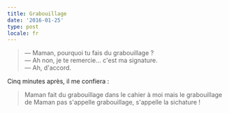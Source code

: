 ```yaml
---
title: Grabouillage
date: '2016-01-25'
type: post
locale: fr
---
```


> — Maman, pourquoi tu fais du grabouillage ?  
> — Ah non, je te remercie… c'est ma signature.  
> — Ah, d'accord.

Cinq minutes après, il me confiera :

> Maman fait du grabouillage dans le cahier à moi mais le grabouillage de Maman pas s'appelle grabouillage, s'appelle la sichature !
